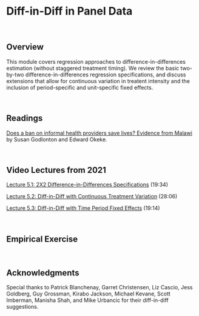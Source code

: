 # Diff-in-Diff in Panel Data

<br>

## Overview  
This module covers regression approaches to difference-in-differences estimation (without staggered treatment timing).  We review 
the basic two-by-two difference-in-differences regression specifications, and discuss extensions that allow for continuous variation in treatent intensity 
and the inclusion of period-specific and unit-specific fixed effects.  

<br>

## Readings
[Does a ban on informal health providers save lives? Evidence from Malawi](https://www.ncbi.nlm.nih.gov/pmc/articles/PMC4677333/) by Susan Godlonton and Edward Okeke.

<br>

## Video Lectures from 2021 
[Lecture 5.1:  2X2 Difference-in-Differences Specifications](https://vimeo.com/519322102) (19:34)  

[Lecture 5.2:  Diff-in-Diff with Continuous Treatment Variation](https://vimeo.com/519353161) (28:06)  

[Lecture 5.3:  Diff-in-Diff with Time Period Fixed Effects](https://vimeo.com/519490929) (19:14)  

<br>

## Empirical Exercise


<br>

## Acknowledgments
Special thanks to Patrick Blanchenay, Garret Christensen, Liz Cascio, Jess Goldberg, Guy Grossman, Kirabo Jackson, Michael Kevane, 
Scott Imberman, Manisha Shah, and Mike Urbancic for their diff-in-diff suggestions.
